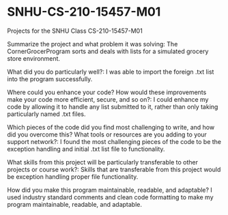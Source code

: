 # SNHU-CS-210-15457-M01
Projects for the SNHU Class CS-210-15457-M01

Summarize the project and what problem it was solving: The CornerGrocerProgram sorts and deals with lists for a simulated grocery store environment.

What did you do particularly well?: I was able to import the foreign .txt list into the program successfully.

Where could you enhance your code? How would these improvements make your code more efficient, secure, and so on?: I could enhance my code by allowing it to handle any list submitted to it, rather than only taking particularly named .txt files.

Which pieces of the code did you find most challenging to write, and how did you overcome this? What tools or resources are you adding to your support network?: I found the most challenging pieces of the code to be the exception handling and initial .txt list file to functionality.

What skills from this project will be particularly transferable to other projects or course work?: Skills that are transferable from this project would be exception handling proper file functionality.

How did you make this program maintainable, readable, and adaptable? I used industry standard comments and clean code formatting to make my program maintainable, readable, and adaptable.

